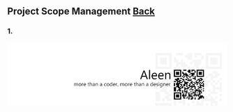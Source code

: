 ## Project Scope Management	[Back](./../projectManagement.md)

### 1. 

<a href="http://aleen42.github.io/" target="_blank" ><img src="./../../pic/tail.gif"></a>

